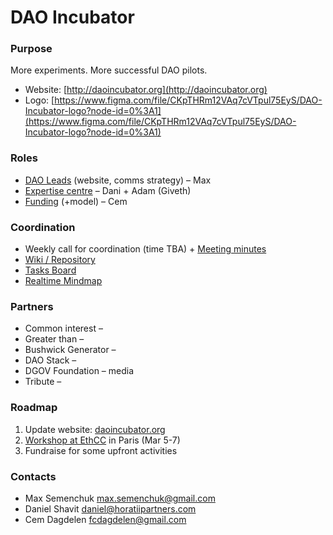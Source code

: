 # DAO Incubator

### Purpose

More experiments. More successful DAO pilots.

* Website: [http://daoincubator.org](http://daoincubator.org)
* Logo: [https://www.figma.com/file/CKpTHRm12VAq7cVTpul75EyS/DAO-Incubator-logo?node-id=0%3A1](https://www.figma.com/file/CKpTHRm12VAq7cVTpul75EyS/DAO-Incubator-logo?node-id=0%3A1)

### Roles

* [DAO Leads](daos.md) \(website, comms strategy\) – Max
* [Expertise centre](expertise-center.md) – Dani + Adam \(Giveth\) 
* [Funding](funding.md) \(+model\) – Cem

### Coordination

* Weekly call for coordination \(time TBA\) + [Meeting minutes](tacticals/)
* [Wiki / Repository](https://github.com/MaxSemenchuk/DAO-incubator)
* [Tasks Board](https://trello.com/b/dWWt9SUj/dao-incubator)
* [Realtime Mindmap](https://realtimeboard.com/welcomeonboard/3U2M3hyQolAUfwf8PFIvLIksh2h3HVR2gzBZs0LGrRCYoAgTvyUB668VA5tupte7)

### Partners

* Common interest –
* Greater than –
* Bushwick Generator –
* DAO Stack – 
* DGOV Foundation – media
* Tribute – 

### Roadmap

1. Update website: [daoincubator.org](http://daoincubator.org/) 
2. [Workshop at EthCC](projects/workshop-at-ethcc.md) in Paris \(Mar 5-7\)
3. Fundraise for some upfront activities

### Contacts

* Max Semenchuk max.semenchuk@gmail.com
* Daniel Shavit daniel@horatiipartners.com
* Cem Dagdelen fcdagdelen@gmail.com

